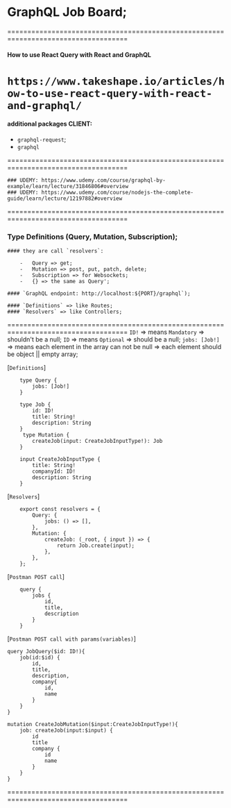 # GraphQL Job Board;

====================================================================================

#### How to use React Query with React and GraphQL

# `https://www.takeshape.io/articles/how-to-use-react-query-with-react-and-graphql/`

#### additional packages CLIENT:

-   `graphql-request`;
-   `graphql`

====================================================================================

    ### UDEMY: https://www.udemy.com/course/graphql-by-example/learn/lecture/31846806#overview
    ### UDEMY: https://www.udemy.com/course/nodejs-the-complete-guide/learn/lecture/12197882#overview

====================================================================================

### Type Definitions (Query, Mutation, Subscription);

    #### they are call `resolvers`:

        -   Query => get;
        -   Mutation => post, put, patch, delete;
        -   Subscription => for Websockets;
        -   {} => the same as Query';

    #### `GraphQL endpoint: http://localhost:${PORT}/graphql`);

    #### `Definitions` => like Routes;
    #### `Resolvers` => like Controllers;

====================================================================================
`ID!` => means `Mandatory` => shouldn't be a null;
`ID` => means `Optional` => should be a null;
`jobs: [Job!]` => means each element in the array can not be null => each element should be object || empty array;

[`Definitions`]

        type Query {
            jobs: [Job!]
        }

        type Job {
            id: ID!
            title: String!
            description: String
        }
         type Mutation {
            createJob(input: CreateJobInputType!): Job
        }

        input CreateJobInputType {
            title: String!
            companyId: ID!
            description: String
        }

[`Resolvers`]

        export const resolvers = {
            Query: {
                jobs: () => [],
            },
            Mutation: {
                createJob: (_root, { input }) => {
                    return Job.create(input);
                },
            },
        };

[`Postman POST call`]

        query {
            jobs {
                id,
                title,
                description
            }
        }

[`Postman POST call with params(variables)`]

    query JobQuery($id: ID!){
        job(id:$id) {
            id,
            title,
            description,
            company{
                id,
                name
            }
        }
    }

    mutation CreateJobMutation($input:CreateJobInputType!){
        job: createJob(input:$input) {
            id
            title
            company {
                id
                name
            }
        }
    }

====================================================================================
